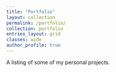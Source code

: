 ```yaml
---
title: "Portfolio"
layout: collection
permalink: /portfolio/
collection: portfolio
entries_layout: grid
classes: wide
author_profile: true
---
```


A listing of some of my personal projects.
